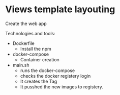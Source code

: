 # Views template layouting

Create the web app

Technologies and tools:

- Dockerfile 
  - Install the npm 
- docker-compose
  - Container creation 
- main.sh
  - runs the docker-compose
  - checks the docker registery login
  - It creates the Tag
  - It pusshed the new images to registery.
